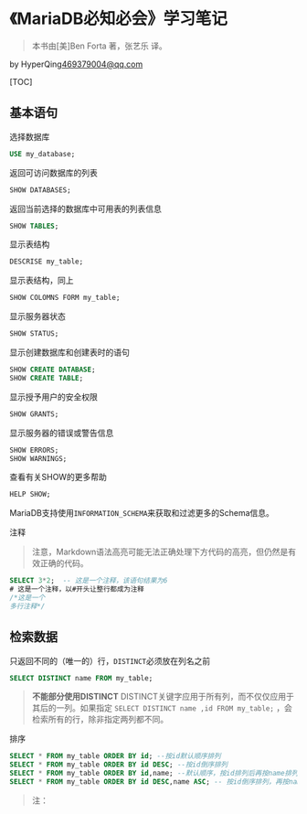 # 《MariaDB必知必会》学习笔记
>本书由[美]Ben Forta 著，张艺乐 译。

by HyperQing<469379004@qq.com>

[TOC]

## 基本语句

选择数据库
```sql
USE my_database;
```

返回可访问数据库的列表
```sql
SHOW DATABASES;
```

返回当前选择的数据库中可用表的列表信息
```sql
SHOW TABLES;
```

显示表结构
```sql
DESCRISE my_table;
```

显示表结构，同上
```sql
SHOW COLOMNS FORM my_table;
```

显示服务器状态
```sql
SHOW STATUS;
```

显示创建数据库和创建表时的语句
```sql
SHOW CREATE DATABASE;
SHOW CREATE TABLE;
```

显示授予用户的安全权限
```sql
SHOW GRANTS;
```

显示服务器的错误或警告信息
```sql
SHOW ERRORS;
SHOW WARNINGS;
```

查看有关SHOW的更多帮助
```sql
HELP SHOW;
```

MariaDB支持使用`INFORMATION_SCHEMA`来获取和过滤更多的Schema信息。


注释
>注意，Markdown语法高亮可能无法正确处理下方代码的高亮，但仍然是有效正确的代码。
```sql
SELECT 3*2;  -- 这是一个注释，该语句结果为6
# 这是一个注释，以#开头让整行都成为注释
/*这是一个
多行注释*/
```

## 检索数据

只返回不同的（唯一的）行，`DISTINCT`必须放在列名之前
```sql
SELECT DISTINCT name FROM my_table;
```
>**不能部分使用DISTINCT** DISTINCT关键字应用于所有列，而不仅仅应用于其后的一列。如果指定 `SELECT DISTINCT name ,id FROM my_table;` ，会检索所有的行，除非指定两列都不同。


排序
```sql
SELECT * FROM my_table ORDER BY id; --按id默认顺序排列
SELECT * FROM my_table ORDER BY id DESC; --按id倒序排列
SELECT * FROM my_table ORDER BY id,name; --默认顺序，按id排列后再按name排列
SELECT * FROM my_table ORDER BY id DESC,name ASC; -- 按id倒序排列，再按name顺序排列
```
>注：